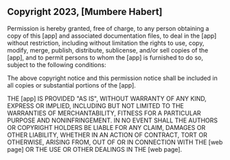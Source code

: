 ## Copyright 2023, [Mumbere Habert]



Permission is hereby granted, free of charge, to any person obtaining a copy of this [app] and associated documentation files, to deal in the [app] without restriction, including without limitation the rights to use, copy, modify, merge, publish, distribute, sublicense, and/or sell copies of the [app], and to permit persons to whom the [app] is furnished to do so, subject to the following conditions:

The above copyright notice and this permission notice shall be included in all copies or substantial portions of the [app].

THE [app] IS PROVIDED "AS IS", WITHOUT WARRANTY OF ANY KIND, EXPRESS OR IMPLIED, INCLUDING BUT NOT LIMITED TO THE WARRANTIES OF MERCHANTABILITY, FITNESS FOR A PARTICULAR PURPOSE AND NONINFRINGEMENT. IN NO EVENT SHALL THE AUTHORS OR COPYRIGHT HOLDERS BE LIABLE FOR ANY CLAIM, DAMAGES OR OTHER LIABILITY, WHETHER IN AN ACTION OF CONTRACT, TORT OR OTHERWISE, ARISING FROM, OUT OF OR IN CONNECTION WITH THE [web page] OR THE USE OR OTHER DEALINGS IN THE [web page].
